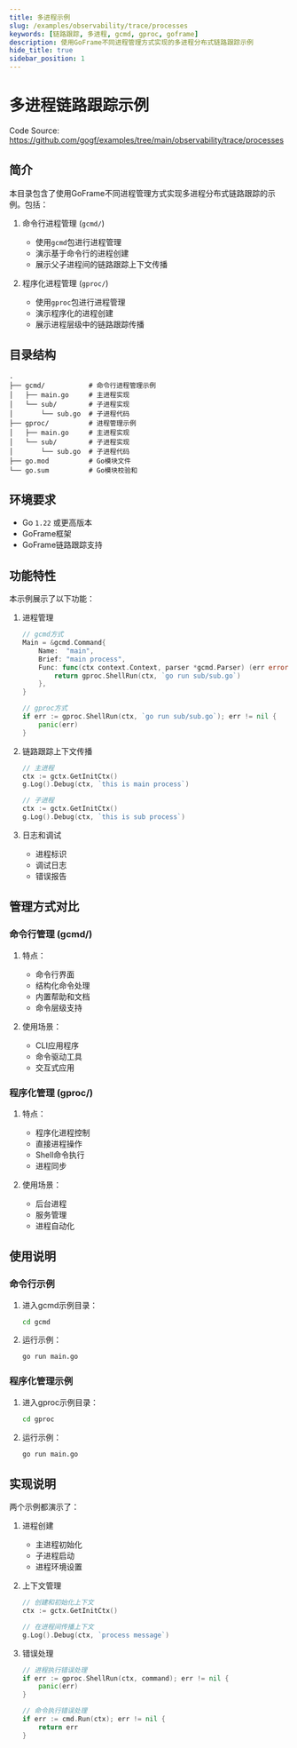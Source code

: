 ```yaml
---
title: 多进程示例
slug: /examples/observability/trace/processes
keywords: [链路跟踪, 多进程, gcmd, gproc, goframe]
description: 使用GoFrame不同进程管理方式实现的多进程分布式链路跟踪示例
hide_title: true
sidebar_position: 1
---
```


# 多进程链路跟踪示例

Code Source: https://github.com/gogf/examples/tree/main/observability/trace/processes


## 简介

本目录包含了使用GoFrame不同进程管理方式实现多进程分布式链路跟踪的示例。包括：

1. 命令行进程管理 (`gcmd/`)
   - 使用`gcmd`包进行进程管理
   - 演示基于命令行的进程创建
   - 展示父子进程间的链路跟踪上下文传播

2. 程序化进程管理 (`gproc/`)
   - 使用`gproc`包进行进程管理
   - 演示程序化的进程创建
   - 展示进程层级中的链路跟踪传播

## 目录结构

```
.
├── gcmd/           # 命令行进程管理示例
│   ├── main.go     # 主进程实现
│   └── sub/        # 子进程实现
│       └── sub.go  # 子进程代码
├── gproc/          # 进程管理示例
│   ├── main.go     # 主进程实现
│   └── sub/        # 子进程实现
│       └── sub.go  # 子进程代码
├── go.mod          # Go模块文件
└── go.sum          # Go模块校验和
```

## 环境要求

- Go `1.22` 或更高版本
- GoFrame框架
- GoFrame链路跟踪支持

## 功能特性

本示例展示了以下功能：

1. 进程管理
   ```go
   // gcmd方式
   Main = &gcmd.Command{
       Name:  "main",
       Brief: "main process",
       Func: func(ctx context.Context, parser *gcmd.Parser) (err error) {
           return gproc.ShellRun(ctx, `go run sub/sub.go`)
       },
   }

   // gproc方式
   if err := gproc.ShellRun(ctx, `go run sub/sub.go`); err != nil {
       panic(err)
   }
   ```

2. 链路跟踪上下文传播
   ```go
   // 主进程
   ctx := gctx.GetInitCtx()
   g.Log().Debug(ctx, `this is main process`)

   // 子进程
   ctx := gctx.GetInitCtx()
   g.Log().Debug(ctx, `this is sub process`)
   ```

3. 日志和调试
   - 进程标识
   - 调试日志
   - 错误报告

## 管理方式对比

### 命令行管理 (gcmd/)
1. 特点：
   - 命令行界面
   - 结构化命令处理
   - 内置帮助和文档
   - 命令层级支持

2. 使用场景：
   - CLI应用程序
   - 命令驱动工具
   - 交互式应用

### 程序化管理 (gproc/)
1. 特点：
   - 程序化进程控制
   - 直接进程操作
   - Shell命令执行
   - 进程同步

2. 使用场景：
   - 后台进程
   - 服务管理
   - 进程自动化

## 使用说明

### 命令行示例
1. 进入gcmd示例目录：
   ```bash
   cd gcmd
   ```

2. 运行示例：
   ```bash
   go run main.go
   ```

### 程序化管理示例
1. 进入gproc示例目录：
   ```bash
   cd gproc
   ```

2. 运行示例：
   ```bash
   go run main.go
   ```

## 实现说明

两个示例都演示了：

1. 进程创建
   - 主进程初始化
   - 子进程启动
   - 进程环境设置

2. 上下文管理
   ```go
   // 创建和初始化上下文
   ctx := gctx.GetInitCtx()

   // 在进程间传播上下文
   g.Log().Debug(ctx, `process message`)
   ```

3. 错误处理
   ```go
   // 进程执行错误处理
   if err := gproc.ShellRun(ctx, command); err != nil {
       panic(err)
   }

   // 命令执行错误处理
   if err := cmd.Run(ctx); err != nil {
       return err
   }
   ```
